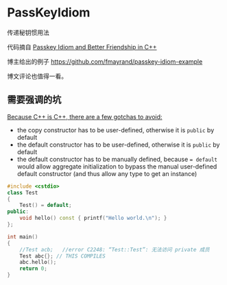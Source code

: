 # PassKeyIdiom
传递秘钥惯用法

代码摘自 [Passkey Idiom and Better Friendship in C++](https://www.spiria.com/en/blog/desktop-software/passkey-idiom-and-better-friendship-c/)

博主给出的例子 https://github.com/fmayrand/passkey-idiom-example

博文评论也值得一看。

## 需要强调的坑

[Because C++ is C++, there are a few gotchas to avoid:](https://stackoverflow.com/a/3218920/6728820)
- the copy constructor has to be user-defined, otherwise it is `public` by default
- the default constructor has to be user-defined, otherwise it is `public` by default
- the default constructor has to be manually defined, because `= default` would allow aggregate initialization to bypass the manual user-defined default constructor (and thus allow any type to get an instance)

```cpp
#include <cstdio>
class Test
{
    Test() = default;
public:
    void hello() const { printf("Hello world.\n"); }
};

int main()
{
    //Test acb;   //error C2248: “Test::Test”: 无法访问 private 成员
    Test abc{}; // THIS COMPILES
    abc.hello();
    return 0;
}
```